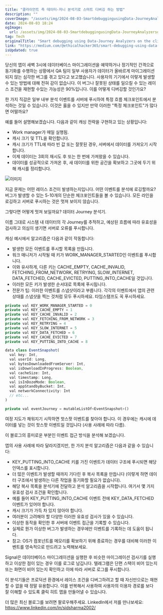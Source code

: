 ```yaml
---
title: "클라이언트 측 데이터-저니 분석기로 스마트 디버깅 하는 방법"
description: ""
coverImage: "/assets/img/2024-08-03-SmartdebuggingusingData-JourneyAnalyzersontheclientside_0.png"
date: 2024-08-03 18:24
ogImage: 
  url: /assets/img/2024-08-03-SmartdebuggingusingData-JourneyAnalyzersontheclientside_0.png
tag: Tech
originalTitle: "Smart debugging using Data-Journey Analyzers on the client side"
link: "https://medium.com/@ethicalhacker365/smart-debugging-using-data-journey-analyzers-on-client-side-d66edbe8dd94"
isUpdated: true
---
```






당신의 앱이 새벽 3시에 데이터베이스 마이그레이션을 예약하거나 정기적인 간격으로 동기화를 수행하는 상황에서 QA 팀이 일부 사용자가 데이터가 올바르게 마이그레이션되지 않는 심각한 버그를 겪고 있다고 보고했습니다. 사용자의 기기에서 이렇게 발생할 수 있는 방법에 대해 전혀 감이 없습니다. 이 버그나 잘못된 상태를 일으킬 수 있는 레이스 조건을 재현할 수있는 가능성은 90%입니다. 이를 어떻게 디버깅할 것인가요?

한 가지 직감은 일부 내부 분석 이벤트를 서버에 푸시하여 특정 흐름 체크포인트에서 분석하는 것일 수 있습니다. 이것은 옳을 수 있지만 만약 이러한 "특정 체크포인트"가 많다면 어떨까요?

예를 들어 설명해보겠습니다. 다음과 같이 캐싱 전략을 구현하고 있는 상황입니다:

- Work manager가 매일 실행됨.
- 캐시 크기 및 TTL을 확인합니다.
- 캐시 크기가 TTL에 따라 빈 값 또는 잘못된 경우, 서버에서 데이터를 가져오기 시작합니다.
- 이제 데이터는 3회의 재시도 후 또는 한 번에 가져왔을 수 있습니다.
- 데이터를 성공적으로 가져온 후, 새 데이터를 위한 공간을 확보하고 그곳에 두기 위해 캐시를 정리합니다.

<div class="content-ad"></div>


![이미지](/assets/img/2024-08-03-SmartdebuggingusingData-JourneyAnalyzersontheclientside_0.png)

지금 문제는 어떤 레이스 조건이 발생하는지입니다. 어떤 이벤트를 분석에 로깅할까요? 버그가 발생할 수 있는 5-10개의 단순한 체크포인트들을 볼 수 있습니다. 모든 라인을 로깅하고 서버로 푸시하는 것은 멋져 보이지 않습니다.

그렇다면 어떻게 멋져 보일까요? 데이터 Journey 분석기.

이름 그대로 시스템 내 데이터의 각 Journey를 추적하고, 예상된 흐름에 따라 유효성을 검사하고 의심이 생기면 서버로 오류를 푸시합니다.


<div class="content-ad"></div>

캐싱 예시에서 알고리즘은 다음과 같이 작동합니다:

- 발생한 모든 이벤트를 푸시할 목록을 만듭니다.
- 워크 매니저가 시작될 때 키가 WORK_MANAGER_STARTED인 이벤트를 푸시합니다.
- 이와 유사하게, 다른 키는 CACHE_EMPTY, CACHE_INVALID, FETCHING_FROM_NETWORK, RETRYING, SLOW_INTERNET, DATA_FETCHED, CACHE_EVICTED, PUTTING_INTO_CACHE일 것입니다.
- 이러한 모든 키가 발생한 순서대로 목록에 푸시됩니다.
- 전문가 팁: 이러한 이벤트를 스냅샷이라고 부릅니다. 각각의 이벤트에서 앱의 관련 상태를 스냅샷을 찍는 것처럼 모두 푸시하세요. 타임스탬프도 꼭 푸시하세요.

```js
private val KEY_WORK_MANAGER_STARTED = 0
private val KEY_CACHE_EMPTY = 1
private val KEY_CACHE_INVALID = 2
private val KEY_FETCHING_FROM_NETWORK = 3
private val KEY_RETRYING = 4
private val KEY_SLOW_INTERNET = 5
private val KEY_DATA_FETCHED = 6
private val KEY_CACHE_EVICTED = 7
private val KEY_PUTTING_INTO_CACHE = 8

data class EventSnapshot(
  val key: Int,
  val userId: Long,
  val bytesDownloadedFromServer: Int,
  val isDownloadInProgress: Boolean,
  val cacheSize: Int,
  val timestamp: Long,
  val isInDozeMode: Boolean,
  val appStandbyBucket: Int,
  val networkConnectivity: Int
  // etc...
)

private val eventJourney = mutableListOf<EventSnapshot>()
```

여정 지도가 채워지기 시작하면 핫스팟 이벤트를 찾아야 합니다. 이 경우에는 캐시에 데이터를 넣는 것이 핫스팟 이벤트일 것입니다 (사용 사례에 따라 다름).

<div class="content-ad"></div>

이 블로그의 흥미로운 부분인 이벤트 접근 방식을 분석해 보겠습니다.

앱의 사용 사례에 따라 달라지겠지만, 한 가지 분석 알고리즘은 다음과 같을 수 있습니다: 

- KEY_PUTTING_INTO_CACHE 키를 가진 이벤트가 데이터 구조에 푸시되면 해당 인덱스를 표시합니다.
- 더 많은 이벤트가 발생할 때까지 기다린 후 복사 목록을 만듭니다 (이렇게 하면 데이터 구조에서 발생하는 다른 작업을 동기화할 필요가 없습니다).
- 해당 복사 목록을 분석기에 전달하고 분석 알고리즘을 시작합니다. 여기서 몇 가지 유효성 검사 조건을 확인합니다.
- 예를 들어 KEY_PUTTING_INTO_CACHE 이벤트 전에 KEY_DATA_FETCHED 이벤트가 있어야 합니다.
- 캐시 크기가 가득 차 있지 않아야 합니다.
- 여러분이 고려해야 할 다양한 이러한 유효성 검사가 있을 수 있습니다.
- 이상한 동작을 확인한 후 서버에 이벤트 접근을 기록할 수 있습니다.
- 실제로 뭔가 이상한 버그가 발생하는 경우에만 이벤트를 기록하는 데 도움이 됩니다.
- 참고: OS가 컴포넌트를 메모리를 확보하기 위해 종료하는 경우를 대비해 이러한 이벤트를 영속적으로 만드려고 노력해보세요.

Signal은 데이터베이스 마이그레이션을 실행한 후 비슷한 마이그레이션 검사기를 실행하고 이상한 점이 있는 경우 이를 로그로 남깁니다. 텔레그램은 단편 스택이 비어 있는지 또는 화면이 비어 있는지 확인하고 이에 따라 서버로 로그를 푸시합니다.

<div class="content-ad"></div>

이 분석기들은 프로덕션 환경에서 레이스 조건을 디버그하려고 할 때 자신만으로는 재현할 수 없을 때 정말 유용합니다. 이를 반복해서 사용하여 사용자의 이용자 경로를 보다 잘 이해할 수 있도록 클릭 히트 맵을 만들어낼 수 있습니다.

더 많은 최신 블로그를 보려면 팔로우해주세요. LinkedIn에서 저를 만나보세요: https://www.linkedin.com/in/sidsharma2002/